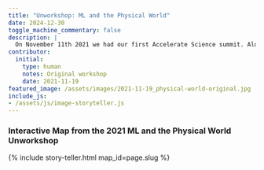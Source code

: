 ```yaml
---
title: "Unworkshop: ML and the Physical World"
date: 2024-12-30
toggle_machine_commentary: false
description: |
  On November 11th 2021 we had our first Accelerate Science summit. Alongside keynotes we had unworkshops on different topics. In a discussion about the interaction between machine learning and the physical world, we heard about applications of AI to analyse climate data, agricultural data, clinical data, and biochemical data, with a focus on the challenges that affect practitioners across a range of disciplines and sectors. Steering AI-enabled analysis using insights from domain experts is central to the success of these projects; such insights help define relevant research questions and interrogate the outputs from AI systems. In the process, AI experts play an important role in guiding expectations about what AI can (and can’t) do, and in creating mechanisms for testing and validating the effectiveness of AI systems.
contributor:
  initial:
    type: human
    notes: Original workshop
    date: 2021-11-19
featured_image: /assets/images/2021-11-19_physical-world-original.jpg
include_js: 
- /assets/js/image-storyteller.js
---
```



### Interactive Map from the 2021 ML and the Physical World Unworkshop

{% include story-teller.html map_id=page.slug %}
